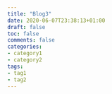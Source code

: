 ```yaml
---
title: "Blog3"
date: 2020-06-07T23:38:13+01:00
draft: false
toc: false
comments: false
categories:
- category1
- category2
tags:
- tag1
- tag2
---
```



<!--more-->
